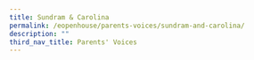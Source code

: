```yaml
---
title: Sundram & Carolina
permalink: /eopenhouse/parents-voices/sundram-and-carolina/
description: ""
third_nav_title: Parents' Voices
---
```


